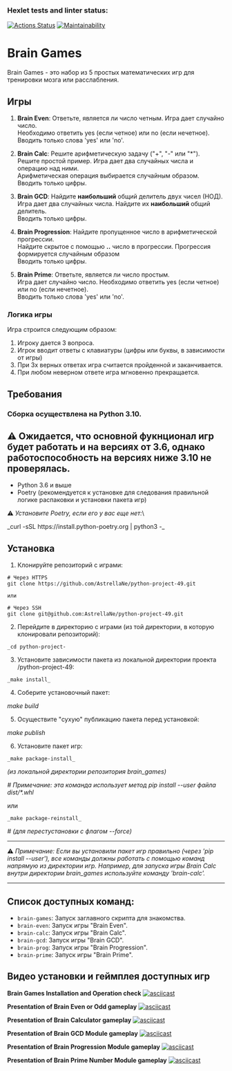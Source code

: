 ### Hexlet tests and linter status:
[![Actions Status](https://github.com/AstrellaNe/python-project-49/actions/workflows/hexlet-check.yml/badge.svg)](https://github.com/AstrellaNe/python-project-49/actions)
[![Maintainability](https://api.codeclimate.com/v1/badges/5b708b6a35bdd06dc8d4/maintainability)](https://codeclimate.com/github/AstrellaNe/python-project-49/maintainability)



# Brain Games

Brain Games - это набор из 5 простых математических игр для тренировки мозга или расслабления.

## Игры


1. **Brain Even**: Ответьте, является ли число четным. Игра дает случайно число.\
Необходимо ответить yes (если четное) или no (если нечетное).\
Вводить только слова 'yes' или 'no'.

2. **Brain Calc**: Решите арифметическую задачу ("+", "-" или "*").\
Решите простой пример. Игра дает два случайных числа и операцию над ними.\
Арифметическая операция выбирается случайным образом.\
Вводить только цифры.

3. **Brain GCD**: Найдите **наибольший** общий делитель двух чисел (НОД).\
Игра дает два случайных числа. Найдите их **наибольший** общий делитель.\
Вводить только цифры.

4. **Brain Progression**: Найдите пропущенное число в арифметической прогрессии.\
Найдите скрытое с помощью __..__ число в прогрессии. Прогрессия формируется случайным образом \
Вводить только цифры.

5. **Brain Prime**: Ответьте, является ли число простым.\
Игра дает случайно число. Необходимо ответить yes (если четное) или no (если нечетное).\
Вводить только слова 'yes' или 'no'.


### Логика игры
Игра строится следующим образом:
1. Игроку дается 3 вопроса.
2. Игрок вводит ответы с клавиатуры (цифры или буквы, в зависимости от игры)
3. При 3х верных ответах игра считается пройденной и заканчивается.
4. При любом неверном ответе игра мгновенно прекращается.


## Требования
### Сборка осуществлена на Python 3.10. 
## ⚠️ Ожидается, что основной фукнционал игр будет работать и на версиях от 3.6, однако работоспособность на версиях ниже 3.10 не проверялась.
- Python 3.6 и выше
- Poetry (рекомендуется к установке для следования правильной логике распаковки и установки пакета игр)

⚠️ _Установите Poetry, если его у вас еще нет:_\
<div class="alert">
   _curl -sSL https://install.python-poetry.org | python3 -_
</div>



## Установка
1. Клонируйте репозиторий с играми:

<div class="alert">

    # Через HTTPS
    git clone https://github.com/AstrellaNe/python-project-49.git

    или 

    # Через SSH
    git clone git@github.com:AstrellaNe/python-project-49.git

</div>

2. Перейдите в директорию с играми (из той директории, в которую клонировали репозиторий):

<div class="alert">

    _cd python-project-
    
</div>

3. Установите зависимости пакета из локальной директории проекта /python-project-49:

<div class="alert">

    _make install_

</div>

4. Соберите установочный пакет:

<div class="alert">

   _make build_

</div>

5. Осуществите "сухую" публикацию пакета перед установкой:

<div class="alert">

   _make publish_

</div>

6. Установите пакет игр:

<div class="alert">

    _make package-install_

 _(из локальной директории репозитория brain_games)_

_# Примечание: эта команда использует метод pip install --user файла dist/*.whl_
    
или

    _make package-reinstall_

_# (для перестустановки с флагом --force)_

</div>

***

⚠️ _Примечание: Если вы установили пакет игр правильно (через 'pip install --user'), все команды должны работать с помощью команд напрямую из директории игр._
    _Например, для запуска игры Brain Calc внутри директории brain_games используйте команду 'brain-calc'._
***


## Список доступных команд:
- `brain-games`: Запуск заглавного скрипта для знакомства.
- `brain-even`: Запуск игры "Brain Even".
- `brain-calc`: Запуск игры "Brain Calc".
- `brain-gcd`: Запуск игры "Brain GCD".
- `brain-prog`: Запуск игры "Brain Progression".
- `brain-prime`: Запуск игры "Brain Prime".


## Видео установки и геймплея доступных игр

**Brain Games Installation and Operation check**
[![asciicast](https://asciinema.org/a/unjwrRuiq0uKyWeDmLtkAlXH7.svg)](https://asciinema.org/a/unjwrRuiq0uKyWeDmLtkAlXH7)

**Presentation of Brain Even or Odd gameplay**
[![asciicast](https://asciinema.org/a/RRiq04vt5LzNhf46gis52RokM.svg)](https://asciinema.org/a/RRiq04vt5LzNhf46gis52RokM)

**Presentation of Brain Calculator gameplay**
[![asciicast](https://asciinema.org/a/hrZ59uKwTc9dUUhLWj7KHWHhQ.svg)](https://asciinema.org/a/hrZ59uKwTc9dUUhLWj7KHWHhQ)

**Presentation of Brain GCD Module gameplay**
[![asciicast](https://asciinema.org/a/pDiJAPqz7GD8lodbcdiWKDFCM.svg)](https://asciinema.org/a/pDiJAPqz7GD8lodbcdiWKDFCM)

**Presentation of Brain Progression Module gameplay**
[![asciicast](https://asciinema.org/a/COxgFbgiwHMKyYGaWuq16f0JA.svg)](https://asciinema.org/a/COxgFbgiwHMKyYGaWuq16f0JA)

**Presentation of Brain Prime Number Module gameplay**
[![asciicast](https://asciinema.org/a/gybjMHYq1m9zEsXveAfKBCMHV.svg)](https://asciinema.org/a/gybjMHYq1m9zEsXveAfKBCMHV)
